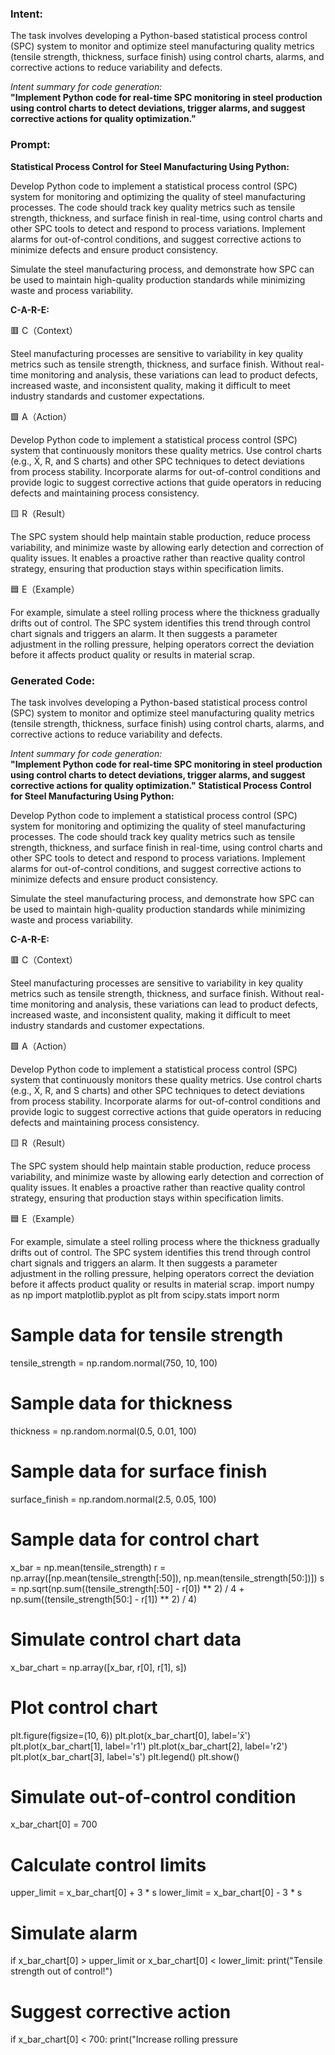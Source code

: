 ### Intent:
The task involves developing a Python-based statistical process control (SPC) system to monitor and optimize steel manufacturing quality metrics (tensile strength, thickness, surface finish) using control charts, alarms, and corrective actions to reduce variability and defects.  

*Intent summary for code generation:*  
**"Implement Python code for real-time SPC monitoring in steel production using control charts to detect deviations, trigger alarms, and suggest corrective actions for quality optimization."**

### Prompt:
**Statistical Process Control for Steel Manufacturing Using Python:**

Develop Python code to implement a statistical process control (SPC) system for monitoring and optimizing the quality of steel manufacturing processes. The code should track key quality metrics such as tensile strength, thickness, and surface finish in real-time, using control charts and other SPC tools to detect and respond to process variations. Implement alarms for out-of-control conditions, and suggest corrective actions to minimize defects and ensure product consistency.

Simulate the steel manufacturing process, and demonstrate how SPC can be used to maintain high-quality production standards while minimizing waste and process variability.

**C-A-R-E:**

🟥 C（Context）

Steel manufacturing processes are sensitive to variability in key quality metrics such as tensile strength, thickness, and surface finish. Without real-time monitoring and analysis, these variations can lead to product defects, increased waste, and inconsistent quality, making it difficult to meet industry standards and customer expectations.

🟩 A（Action）

Develop Python code to implement a statistical process control (SPC) system that continuously monitors these quality metrics. Use control charts (e.g., X̄, R, and S charts) and other SPC techniques to detect deviations from process stability. Incorporate alarms for out-of-control conditions and provide logic to suggest corrective actions that guide operators in reducing defects and maintaining process consistency.

🟨 R（Result）

The SPC system should help maintain stable production, reduce process variability, and minimize waste by allowing early detection and correction of quality issues. It enables a proactive rather than reactive quality control strategy, ensuring that production stays within specification limits.

🟦 E（Example）

For example, simulate a steel rolling process where the thickness gradually drifts out of control. The SPC system identifies this trend through control chart signals and triggers an alarm. It then suggests a parameter adjustment in the rolling pressure, helping operators correct the deviation before it affects product quality or results in material scrap.

### Generated Code:
The task involves developing a Python-based statistical process control (SPC) system to monitor and optimize steel manufacturing quality metrics (tensile strength, thickness, surface finish) using control charts, alarms, and corrective actions to reduce variability and defects.  

*Intent summary for code generation:*  
**"Implement Python code for real-time SPC monitoring in steel production using control charts to detect deviations, trigger alarms, and suggest corrective actions for quality optimization."**
**Statistical Process Control for Steel Manufacturing Using Python:**

Develop Python code to implement a statistical process control (SPC) system for monitoring and optimizing the quality of steel manufacturing processes. The code should track key quality metrics such as tensile strength, thickness, and surface finish in real-time, using control charts and other SPC tools to detect and respond to process variations. Implement alarms for out-of-control conditions, and suggest corrective actions to minimize defects and ensure product consistency.

Simulate the steel manufacturing process, and demonstrate how SPC can be used to maintain high-quality production standards while minimizing waste and process variability.

**C-A-R-E:**

🟥 C（Context）

Steel manufacturing processes are sensitive to variability in key quality metrics such as tensile strength, thickness, and surface finish. Without real-time monitoring and analysis, these variations can lead to product defects, increased waste, and inconsistent quality, making it difficult to meet industry standards and customer expectations.

🟩 A（Action）

Develop Python code to implement a statistical process control (SPC) system that continuously monitors these quality metrics. Use control charts (e.g., X̄, R, and S charts) and other SPC techniques to detect deviations from process stability. Incorporate alarms for out-of-control conditions and provide logic to suggest corrective actions that guide operators in reducing defects and maintaining process consistency.

🟨 R（Result）

The SPC system should help maintain stable production, reduce process variability, and minimize waste by allowing early detection and correction of quality issues. It enables a proactive rather than reactive quality control strategy, ensuring that production stays within specification limits.

🟦 E（Example）

For example, simulate a steel rolling process where the thickness gradually drifts out of control. The SPC system identifies this trend through control chart signals and triggers an alarm. It then suggests a parameter adjustment in the rolling pressure, helping operators correct the deviation before it affects product quality or results in material scrap.
import numpy as np
import matplotlib.pyplot as plt
from scipy.stats import norm

# Sample data for tensile strength
tensile_strength = np.random.normal(750, 10, 100)

# Sample data for thickness
thickness = np.random.normal(0.5, 0.01, 100)

# Sample data for surface finish
surface_finish = np.random.normal(2.5, 0.05, 100)

# Sample data for control chart
x_bar = np.mean(tensile_strength)
r = np.array([np.mean(tensile_strength[:50]), np.mean(tensile_strength[50:])])
s = np.sqrt(np.sum((tensile_strength[:50] - r[0]) ** 2) / 4 +
            np.sum((tensile_strength[50:] - r[1]) ** 2) / 4)

# Simulate control chart data
x_bar_chart = np.array([x_bar, r[0], r[1], s])

# Plot control chart
plt.figure(figsize=(10, 6))
plt.plot(x_bar_chart[0], label='x̄')
plt.plot(x_bar_chart[1], label='r1')
plt.plot(x_bar_chart[2], label='r2')
plt.plot(x_bar_chart[3], label='s')
plt.legend()
plt.show()

# Simulate out-of-control condition
x_bar_chart[0] = 700

# Calculate control limits
upper_limit = x_bar_chart[0] + 3 * s
lower_limit = x_bar_chart[0] - 3 * s

# Simulate alarm
if x_bar_chart[0] > upper_limit or x_bar_chart[0] < lower_limit:
    print("Tensile strength out of control!")

# Suggest corrective action
if x_bar_chart[0] < 700:
    print("Increase rolling pressure
